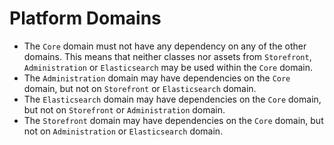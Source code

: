 # Platform Domains

* The `Core` domain must not have any dependency on any of the other domains. This means that neither classes nor assets from `Storefront`, `Administration` or `Elasticsearch` may be used within the `Core` domain.
* The `Administration` domain may have dependencies on the `Core` domain, but not on `Storefront` or `Elasticsearch` domain.
* The `Elasticsearch` domain may have dependencies on the `Core` domain, but not on `Storefront` or `Administration` domain.
* The `Storefront` domain may have dependencies on the `Core` domain, but not on `Administration` or `Elasticsearch` domain.

